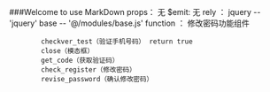 ###Welcome to use MarkDown
props： 无
$emit: 无
rely ： jquery -- 'jquery'  base -- '@/modules/base.js'
function ： 修改密码功能组件

			checkver_test（验证手机号码） return true
			close（模态框）
			get_code（获取验证码） 
			check_register（修改密码）
			revise_password（确认修改密码）
